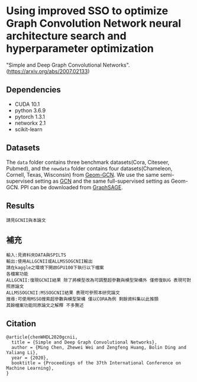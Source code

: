 # Using improved SSO to optimize Graph Convolution Network neural architecture search and hyperparameter optimization
"Simple and Deep Graph Convolutional Networks".(https://arxiv.org/abs/2007.02133)

## Dependencies
- CUDA 10.1
- python 3.6.9
- pytorch 1.3.1
- networkx 2.1
- scikit-learn

## Datasets

The `data` folder contains three benchmark datasets(Cora, Citeseer, Pubmed), and the `newdata` folder contains four datasets(Chameleon, Cornell, Texas, Wisconsin) from [Geom-GCN](https://github.com/graphdml-uiuc-jlu/geom-gcn). We use the same semi-supervised setting as [GCN](https://github.com/tkipf/gcn) and the same full-supervised setting as Geom-GCN. PPI can be downloaded from [GraphSAGE](http://snap.stanford.edu/graphsage/).

## Results
```
請見GCNII與本論文

```
## 補充
```
輸入:見資料夾DATA與SPILTS
輸出:使用ALLGCNII或ALLMSSOGCNII輸出
請在kaggle之環境下開啟GPU100下執行以下檔案
各檔案功能
ALLGCNII:復現GCNII結果 除了將模型改為可調整超參數與模型架構外 僅修復BUG 表現可對照原論文
ALLMSSOGCNII:MSSOGCNII結果 表現可參照本研究論文
搜尋:可使用MSSO搜索超參數與模型架構 僅以CORA為例 剩餘資料集以此推類
其餘檔案功能同原論文之解釋 不多贅述
```
## Citation
```
@article{chenWHDL2020gcnii,
  title = {Simple and Deep Graph Convolutional Networks},
  author = {Ming Chen, Zhewei Wei and Zengfeng Huang, Bolin Ding and Yaliang Li},
  year = {2020},
  booktitle = {Proceedings of the 37th International Conference on Machine Learning},
}
```

